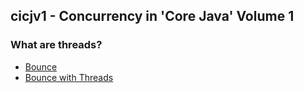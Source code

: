 cicjv1 - Concurrency in 'Core Java' Volume 1
--------------------------------------------

### What are threads?

* [Bounce](src/main/java/learn/mt/cicjv1/bounce)
* [Bounce with Threads](src/main/java/learn/mt/cicjv1/bouncethread)
